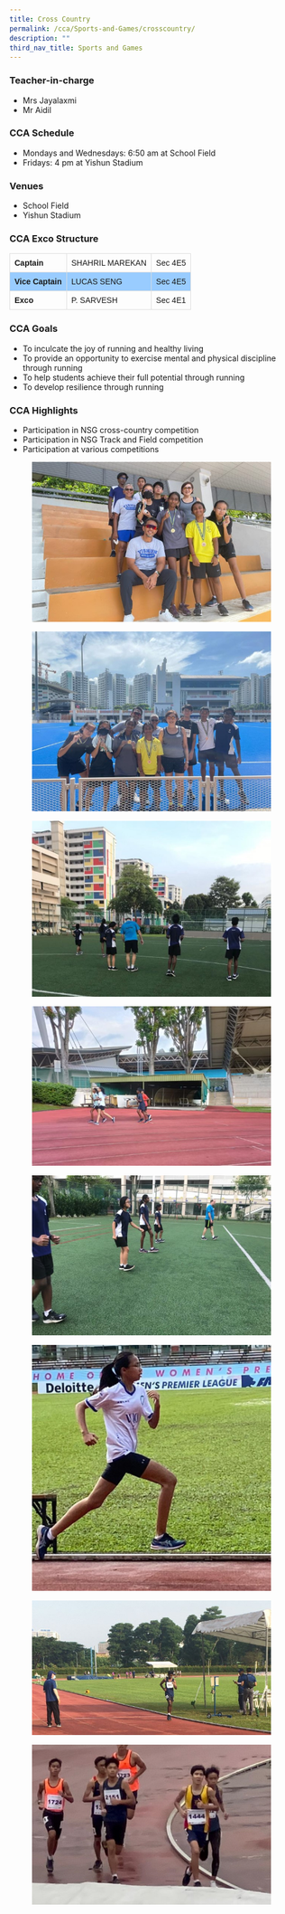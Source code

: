 ```yaml
---
title: Cross Country
permalink: /cca/Sports-and-Games/crosscountry/
description: ""
third_nav_title: Sports and Games
---
```

### Teacher-in-charge
* Mrs Jayalaxmi
* Mr Aidil

### CCA Schedule
* Mondays and Wednesdays: 6:50 am at School Field
* Fridays: 4 pm at Yishun Stadium


### Venues
* School Field
* Yishun Stadium


### CCA Exco Structure

<style>
table {
  font-family: arial, sans-serif;
  border-collapse: collapse;
  width: 100%;
}

td, th {
  border: 1px solid #dddddd;
  text-align: left;
  padding: 8px;
}

tr:nth-child(even) {
  background-color: #99ccff;
}
</style>


|  |  |  |
| -------- | -------- | -------- |
| **Captain**     | SHAHRIL MAREKAN | Sec 4E5     |
| **Vice Captain**    | LUCAS SENG | Sec 4E5     |
|  **Exco**   |  P. SARVESH     | Sec 4E1    |

### CCA Goals

* To inculcate the joy of running and healthy living
* To provide an opportunity to exercise mental and physical discipline through running
* To help students achieve their full potential through running
* To develop resilience through running

### CCA Highlights

* Participation in NSG cross-country competition
* Participation in NSG Track and Field competition
* Participation at various competitions

<figure><img src="/images/StudDevelopment/CCAs/SportsGames/Cross%20Country/cc-1.jpg"></figure>

<figure><img src="/images/StudDevelopment/CCAs/SportsGames/Cross%20Country/cc-2.jpg"></figure>

<figure><img src="/images/StudDevelopment/CCAs/SportsGames/Cross%20Country/cc-3.jpg"></figure>

<figure><img src="/images/StudDevelopment/CCAs/SportsGames/Cross%20Country/cc-4.jpg"></figure>

<figure><img src="/images/StudDevelopment/CCAs/SportsGames/Cross%20Country/cc-5.jpg"></figure>

<figure><img src="/images/StudDevelopment/CCAs/SportsGames/Cross%20Country/cc-6.jpg"></figure>

<figure><img src="/images/StudDevelopment/CCAs/SportsGames/Cross%20Country/cc-7.jpeg"></figure>

<figure><img src="/images/StudDevelopment/CCAs/SportsGames/Cross%20Country/cc-8.jpeg"></figure>